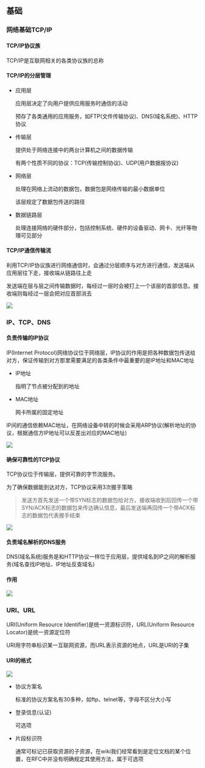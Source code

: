 ## 基础

### 网络基础TCP/IP

#### TCP/IP协议族

TCP/IP是互联网相关的各类协议族的总称

#### TCP/IP的分层管理

- 应用层

  应用层决定了向用户提供应用服务时通信的活动

  预存了各类通用的应用服务，如FTP(文件传输协议)、DNS(域名系统)、HTTP协议

- 传输层

  提供处于网络连接中的两台计算机之间的数据传输

  有两个性质不同的协议：TCP(传输控制协议)、UDP(用户数据报协议)

- 网络层

  处理在网络上流动的数据包，数据包是网络传输的最小数据单位

  该层规定了数据包传送的路径

- 数据链路层

  处理连接网络的硬件部分，包括控制系统、硬件的设备驱动、网卡、光纤等物理可见部分

#### TCP/IP通信传输流

利用TCP/IP协议族进行网络通信时，会通过分层顺序与对方进行通信，发送端从应用层往下走，接收端从链路往上走

发送端在层与层之间传输数据时，每经过一层时会被打上一个该层的首部信息。接收端则每经过一层会把对应首部消去

![](http://ok0qzthrb.bkt.clouddn.com/http1.png)

### IP、TCP、DNS

#### 负责传输的IP协议

IP(Internet Protocol)网络协议位于网络层，IP协议的作用是把各种数据包传送给对方，保证传输到对方那里需要满足的各类条件中最重要的是IP地址和MAC地址

- IP地址

  指明了节点被分配到的地址

- MAC地址

  网卡所属的固定地址

IP间的通信依赖MAC地址，在网络设备中转的时候会采用ARP协议(解析地址的协议，根据通信方IP地址可以反差出对应的MAC地址)

![](http://ok0qzthrb.bkt.clouddn.com/http2.png)

#### 确保可靠性的TCP协议

TCP协议位于传输层，提供可靠的字节流服务。

为了确保数据能到达对方，TCP协议采用3次握手策略

> 发送方首先发送一个带SYN标志的数据包给对方，接收端收到后回传一个带SYN/ACK标志的数据包来传达确认信息，最后发送端再回传一个带ACK标志的数据包代表握手结束

![](http://ok0qzthrb.bkt.clouddn.com/http3.png)

#### 负责域名解析的DNS服务

DNS(域名系统)服务是和HTTP协议一样位于应用层，提供域名到IP之间的解析服务(域名查找IP地址、IP地址反查域名)

#### 作用

![](http://ok0qzthrb.bkt.clouddn.com/http4.png)

### URI、URL

URI(Uniform Resource Identifier)是统一资源标识符，URL(Uniform Resource Locator)是统一资源定位符

URI用字符串标识某一互联网资源，而URL表示资源的地点，URL是URI的子集

#### URI的格式

![](http://ok0qzthrb.bkt.clouddn.com/http5.png)

- 协议方案名

  标准的协议方案名有30多种，如ftp、telnet等，字母不区分大小写

- 登录信息(认证)

  可选项

- 片段标识符

  通常可标记已获取资源的子资源，在wiki我们经常看到是定位文档的某个位置，在RFC中并没有明确规定其使用方法，属于可选项

